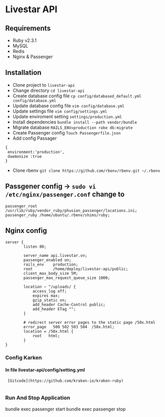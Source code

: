 # Livestar API

## Requirements
- Ruby v2.3.1
- MySQL
- Redis
- Nginx & Passenger

## Installation
- Clone project to `livestar-api`
- Change directory `cd livestar-api`
- Create database config file `cp config/databased_default.yml config/database.yml`
- Update database config file `vim config/database.yml`
- Update settings file `vim config/settings.yml`
- Update enviroment setting `settings/production.yml`
- Install dependencies `bundle install --path vendor/bundle`
- Migrate database `RAILS_ENV=production rake db:migrate`
- Create Passenger config  `Touch Passengerfile.json`
- Add config Passager 
```
{
 environment:'production',
 daemonize :true
}
```
- Clone rbenv `git clone https://github.com/rbenv/rbenv.git ~/.rbenv`

## Passgener config -> `sudo vi /etc/nginx/passenger.conf` change to
```
passenger_root /usr/lib/ruby/vendor_ruby/phusion_passenger/locations.ini;
passenger_ruby /home/ubuntu/.rbenv/shims/ruby;
```

## Nginx config
```
server {
        listen 80;

        server_name api.livestar.vn;
        passenger_enabled on;
        rails_env    production;
        root         /home/deploy/livestar-api/public;
        client_max_body_size 5M;
        passenger_max_request_queue_size 1000;

        location ~ ^/uploads/ {
            access_log off;
            expires max;
            gzip_static on;
            add_header Cache-Control public;
            add_header ETag "";
        }

        # redirect server error pages to the static page /50x.html
        error_page   500 502 503 504  /50x.html;
        location = /50x.html {
            root   html;
        }
}

```

### Config Karken 

#### In file livestar-api/config/setting.yml
```
 [Gitcode](https://github.com/kraken-io/kraken-ruby)


```

### Run And Stop Application 
bundle exec passenger start
bundle exec passenger stop
